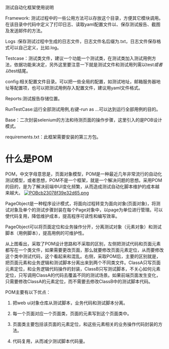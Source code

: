 测试自动化框架使用说明

Framework: 测试过程中的一些公用方法可以存放这个目录，方便其它模块调用。在该目录中代码中定义了打印日志、读取yaml配置文件以、保存测试报告、截图及发送邮件的方法。

Logs :保存测试过程中生成的日志文件，日志文件名后缀为.txt，日志文件保存格式可以自己定义，比如.log。

Testcase：测试类文件，建议一个功能一个测试类，在测试类加入测试用例方法，依据功能来决定，另外这里要注意一下就是测试文件和测试用列需以test*或者以*test结尾。

config:相关配置文件目录。可以把一些全局的配置，如测试地址，邮箱服务器地址等配置项，也可以把测试用例存入配置文件，建议用yaml文件格式。

Reports:测试报告存储位置。

RunTestCase:运行全部测试用例,右键-run as …可以达到运行全部用例的目的。

Base：二次封装selenium的方法和待测页面的操作步骤，这里引入的是POB设计模式。

requirements.txt：此框架需要安装的第三方包。

# 什么是POM

 POM，中文字母意思是，页面对象模型，POM是一种最近几年非常流行的自动化测试模型，或者思想，POM不是一个框架，就是一个解决问题的思想。采用POM的目的，是为了解决前端中UI变化频繁，从而造成测试自动化脚本维护的成本越来越大。
[![POBcb23078f39e32d65.png](https://www.privacypic.com/images/2019/10/22/POBcb23078f39e32d65.png)](https://www.privacypic.com/image/lCbfgg)

PageObject是一种程序设计模式，将面向过程转变为面向对象(页面对象)，将测试对象及单个的测试步骤封装在每个Page对象中，以page为单位进行管理。可以使代码复用，降低维护成本，提高程序可读性和编写效率。

PageObject可以将页面定位和业务操作分开，分离测试对象（元素对象）和测试脚本（用例脚本），提高用例的可维护性。


 从上图看出，采取了POM设计思路和不采取的区别，左侧把测试代码和页面元素都写在一个类文件，如果需要更改页面，那么就要修改页面元素定位，从而要修改这个类中测试代码，这个看起来和混乱。右侧，采取POM后，主要的区别就是，把页面元素和业务逻辑和测试脚本分离出来到两个不同类文件。ClassA只写页面元素定位，和业务逻辑代码操作的封装，ClassB只写测试脚本，不关心如何元素定位，只写调用ClassA的代码去覆盖不同的测试场景。如果前端页面发生变化，只需要修改ClassA的元素定位，而不需要去修改ClassB中的测试脚本代码。

POM主要有以下优点：

1. 把web ui对象仓库从测试脚本，业务代码和测试脚本分离。

2. 每一个页面对应一个页面类，页面的元素写到这个页面类中。

3. 页面类主要包括该页面的元素定位，和这些元素相关的业务操作代码封装的方法。

4. 代码复用，从而减少测试脚本代码量。

